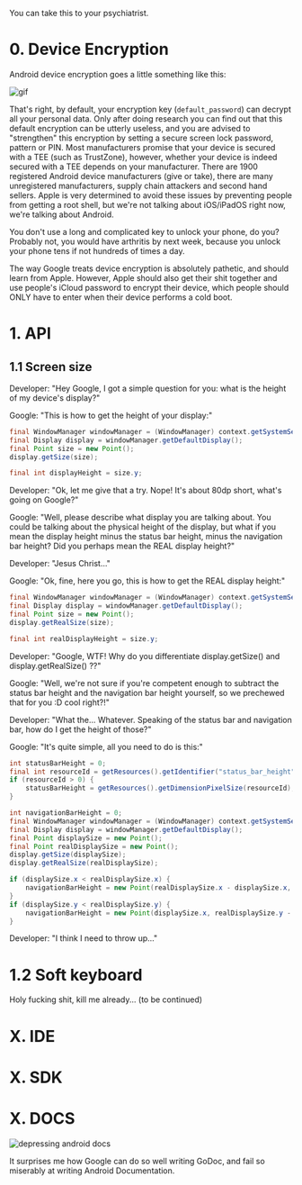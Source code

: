 You can take this to your psychiatrist.

# 0. Device Encryption

Android device encryption goes a little something like this:

![gif](https://user-images.githubusercontent.com/29265684/60131122-fecd2500-97db-11e9-90f9-8a756f525a62.gif)

That's right, by default, your encryption key (`default_password`) can decrypt all your personal data. Only after doing research you can find out that this default encryption can be utterly useless, and you are advised to "strengthen" this encryption by setting a secure screen lock password, pattern or PIN. Most manufacturers promise that your device is secured with a TEE (such as TrustZone), however, whether your device is indeed secured with a TEE depends on your manufacturer. There are 1900 registered Android device manufacturers (give or take), there are many unregistered manufacturers, supply chain attackers and second hand sellers. Apple is very determined to avoid these issues by preventing people from getting a root shell, but we're not talking about iOS/iPadOS right now, we're talking about Android.

You don't use a long and complicated key to unlock your phone, do you? Probably not, you would have arthritis by next week, because you unlock your phone tens if not hundreds of times a day.

The way Google treats device encryption is absolutely pathetic, and should learn from Apple. However, Apple should also get their shit together and use people's iCloud password to encrypt their device, which people should ONLY have to enter when their device performs a cold boot.

# 1. API

## 1.1 Screen size

Developer: "Hey Google, I got a simple question for you: what is the height of my device's display?"

Google: "This is how to get the height of your display:"

```java
final WindowManager windowManager = (WindowManager) context.getSystemService(Context.WINDOW_SERVICE);
final Display display = windowManager.getDefaultDisplay();
final Point size = new Point();
display.getSize(size);

final int displayHeight = size.y;
```

Developer: "Ok, let me give that a try. Nope! It's about 80dp short, what's going on Google?"

Google: "Well, please describe what display you are talking about. You could be talking about the physical height of the display, but what if you mean the display height minus the status bar height, minus the navigation bar height? Did you perhaps mean the REAL display height?"

Developer: "Jesus Christ..."

Google: "Ok, fine, here you go, this is how to get the REAL display height:"

```java
final WindowManager windowManager = (WindowManager) context.getSystemService(Context.WINDOW_SERVICE);
final Display display = windowManager.getDefaultDisplay();
final Point size = new Point();
display.getRealSize(size);

final int realDisplayHeight = size.y;
```

Developer: "Google, WTF! Why do you differentiate display.getSize() and display.getRealSize() ??"

Google: "Well, we're not sure if you're competent enough to subtract the status bar height and the navigation bar height yourself, so we prechewed that for you :D cool right?!"

Developer: "What the... Whatever. Speaking of the status bar and navigation bar, how do I get the height of those?"

Google: "It's quite simple, all you need to do is this:"

```java
int statusBarHeight = 0;
final int resourceId = getResources().getIdentifier("status_bar_height", "dimen", "android");
if (resourceId > 0) {
    statusBarHeight = getResources().getDimensionPixelSize(resourceId);
}
```

```java
int navigationBarHeight = 0;
final WindowManager windowManager = (WindowManager) context.getSystemService(Context.WINDOW_SERVICE);
final Display display = windowManager.getDefaultDisplay();
final Point displaySize = new Point();
final Point realDisplaySize = new Point();
display.getSize(displaySize);
display.getRealSize(realDisplaySize);

if (displaySize.x < realDisplaySize.x) {
    navigationBarHeight = new Point(realDisplaySize.x - displaySize.x, displaySize.y).y;
}
if (displaySize.y < realDisplaySize.y) {
    navigationBarHeight = new Point(displaySize.x, realDisplaySize.y - displaySize.y).y;
}
```

Developer: "I think I need to throw up..."

# 1.2 Soft keyboard

Holy fucking shit, kill me already... (to be continued)

# X. IDE

# X. SDK

# X. DOCS

<img alt="depressing android docs" src="https://user-images.githubusercontent.com/29265684/60115639-b6047480-97b9-11e9-81b6-849641f66156.png">

It surprises me how Google can do so well writing GoDoc, and fail so miserably at writing Android Documentation.
